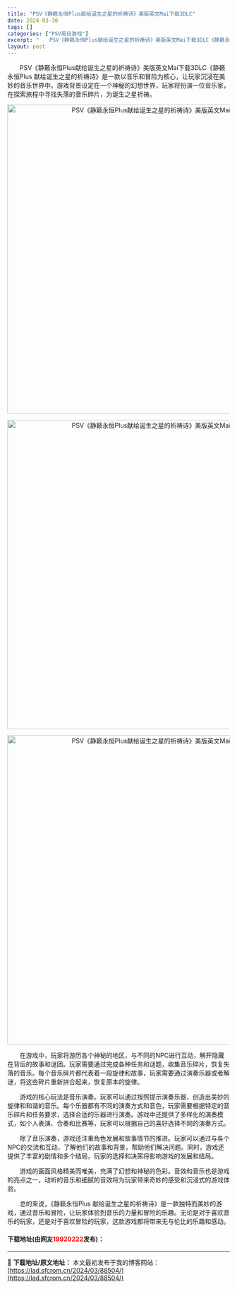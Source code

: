 ```yaml
---
title: "PSV《静籁永恒Plus献给诞生之星的祈祷诗》美版英文Mai下载3DLC"
date: 2024-03-30
tags: []
categories: ["PSV英日游戏"]
excerpt: "　　PSV《静籁永恒Plus献给诞生之星的祈祷诗》美版英文Mai下载3DLC《静籁永恒Plus 献给诞生之星的祈祷诗》是一款以音乐和冒险为核心，让玩家沉浸在美妙的音乐世界中。游戏背景设定在一个神秘的幻想世界，玩家将扮演一位音乐家，在探索旅程中寻找失落的音乐碎片，为诞生之星祈祷。 　　在游戏中，玩家将&hellip;"
layout: post
---
```


 <p>　　PSV《静籁永恒Plus献给诞生之星的祈祷诗》美版英文Mai下载3DLC《静籁永恒Plus 献给诞生之星的祈祷诗》是一款以音乐和冒险为核心，让玩家沉浸在美妙的音乐世界中。游戏背景设定在一个神秘的幻想世界，玩家将扮演一位音乐家，在探索旅程中寻找失落的音乐碎片，为诞生之星祈祷。</p> <p align="center"><img align="" border="0" src="https://lad.sfcrom.cn/wp-content/uploads/2024/03/20240330_6607804d5448b.webp" width="700" alt="PSV《静籁永恒Plus献给诞生之星的祈祷诗》美版英文Mai下载3DLC" /></p> <p align="center"><img align="" border="0" src="https://lad.sfcrom.cn/wp-content/uploads/2024/03/20240330_6607804dc42c0.webp" width="700" alt="PSV《静籁永恒Plus献给诞生之星的祈祷诗》美版英文Mai下载3DLC" /></p> <p align="center"><img align="" border="0" src="https://lad.sfcrom.cn/wp-content/uploads/2024/03/20240330_6607804e48598.webp" width="700" alt="PSV《静籁永恒Plus献给诞生之星的祈祷诗》美版英文Mai下载3DLC" /></p> <p>　　在游戏中，玩家将游历各个神秘的地区，与不同的NPC进行互动，解开隐藏在背后的故事和谜团。玩家需要通过完成各种任务和谜题，收集音乐碎片，恢复失落的音乐。每个音乐碎片都代表着一段旋律和故事，玩家需要通过演奏乐器或者解谜，将这些碎片重新拼合起来，恢复原本的旋律。</p> <p>　　游戏的核心玩法是音乐演奏。玩家可以通过按照提示演奏乐器，创造出美妙的旋律和和谐的音乐。每个乐器都有不同的演奏方式和音色，玩家需要根据特定的音乐碎片和任务要求，选择合适的乐器进行演奏。游戏中还提供了多样化的演奏模式，如个人表演、合奏和比赛等，玩家可以根据自己的喜好选择不同的演奏方式。</p> <p>　　除了音乐演奏，游戏还注重角色发展和故事情节的推进。玩家可以通过与各个NPC的交流和互动，了解他们的故事和背景，帮助他们解决问题。同时，游戏还提供了丰富的剧情和多个结局，玩家的选择和决策将影响游戏的发展和结局。</p> <p>　　游戏的画面风格精美而唯美，充满了幻想和神秘的色彩。音效和音乐也是游戏的亮点之一，动听的音乐和细腻的音效将为玩家带来奇妙的感受和沉浸式的游戏体验。</p> <p>　　总的来说，《静籁永恒Plus 献给诞生之星的祈祷诗》是一款独特而美妙的游戏，通过音乐和冒险，让玩家体验到音乐的力量和冒险的乐趣。无论是对于喜欢音乐的玩家，还是对于喜欢冒险的玩家，这款游戏都将带来无与伦比的乐趣和感动。</p> <p><h4>下载地址(由网友<font color="red">19920222</font>发布)：</h4></p> 

---
📖 **下载地址/原文地址：** 本文最初发布于我的博客网站：[https://lad.sfcrom.cn/2024/03/88504/](https://lad.sfcrom.cn/2024/03/88504/)
